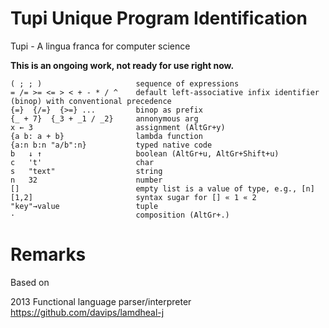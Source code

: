 # Tupi Unique Program Identification
Tupi - A lingua franca for computer science

**This is an ongoing work, not ready for use right now.**
```
( ; ; )                     sequence of expressions
= /= >= <= > < + - * / ^    default left-associative infix identifier (binop) with conventional precedence
{=}  {/=}  {>=} ...         binop as prefix
{_ + 7}  {_3 + _1 / _2}     annonymous arg
x ← 3                       assignment (AltGr+y)
{a b: a + b}                lambda function
{a:n b:n "a/b":n}           typed native code
b   ↓ ↑                     boolean (AltGr+u, AltGr+Shift+u)
c   't'                     char
s   "text"                  string
n   32                      number
[]                          empty list is a value of type, e.g., [n]
[1,2]                       syntax sugar for [] « 1 « 2
"key"→value                 tuple
·                           composition (AltGr+.)
```


# Remarks

Based on

2013 Functional language parser/interpreter https://github.com/davips/lamdheal-j


